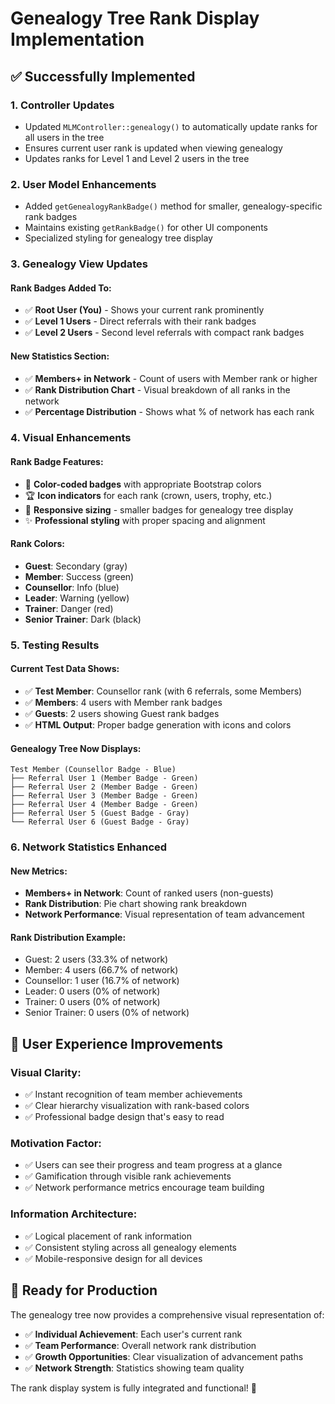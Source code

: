 # Genealogy Tree Rank Display Implementation

## ✅ Successfully Implemented

### 1. **Controller Updates**
- Updated `MLMController::genealogy()` to automatically update ranks for all users in the tree
- Ensures current user rank is updated when viewing genealogy
- Updates ranks for Level 1 and Level 2 users in the tree

### 2. **User Model Enhancements**
- Added `getGenealogyRankBadge()` method for smaller, genealogy-specific rank badges
- Maintains existing `getRankBadge()` for other UI components
- Specialized styling for genealogy tree display

### 3. **Genealogy View Updates**

#### **Rank Badges Added To:**
- ✅ **Root User (You)** - Shows your current rank prominently
- ✅ **Level 1 Users** - Direct referrals with their rank badges
- ✅ **Level 2 Users** - Second level referrals with compact rank badges

#### **New Statistics Section:**
- ✅ **Members+ in Network** - Count of users with Member rank or higher
- ✅ **Rank Distribution Chart** - Visual breakdown of all ranks in the network
- ✅ **Percentage Distribution** - Shows what % of network has each rank

### 4. **Visual Enhancements**

#### **Rank Badge Features:**
- 🎨 **Color-coded badges** with appropriate Bootstrap colors
- 🏆 **Icon indicators** for each rank (crown, users, trophy, etc.)
- 📱 **Responsive sizing** - smaller badges for genealogy tree display
- ✨ **Professional styling** with proper spacing and alignment

#### **Rank Colors:**
- **Guest**: Secondary (gray)
- **Member**: Success (green) 
- **Counsellor**: Info (blue)
- **Leader**: Warning (yellow)
- **Trainer**: Danger (red)
- **Senior Trainer**: Dark (black)

### 5. **Testing Results**

#### **Current Test Data Shows:**
- ✅ **Test Member**: Counsellor rank (with 6 referrals, some Members)
- ✅ **Members**: 4 users with Member rank badges
- ✅ **Guests**: 2 users showing Guest rank badges
- ✅ **HTML Output**: Proper badge generation with icons and colors

#### **Genealogy Tree Now Displays:**
```
Test Member (Counsellor Badge - Blue)
├── Referral User 1 (Member Badge - Green)
├── Referral User 2 (Member Badge - Green)  
├── Referral User 3 (Member Badge - Green)
├── Referral User 4 (Member Badge - Green)
├── Referral User 5 (Guest Badge - Gray)
└── Referral User 6 (Guest Badge - Gray)
```

### 6. **Network Statistics Enhanced**

#### **New Metrics:**
- **Members+ in Network**: Count of ranked users (non-guests)
- **Rank Distribution**: Pie chart showing rank breakdown
- **Network Performance**: Visual representation of team advancement

#### **Rank Distribution Example:**
- Guest: 2 users (33.3% of network)
- Member: 4 users (66.7% of network)  
- Counsellor: 1 user (16.7% of network)
- Leader: 0 users (0% of network)
- Trainer: 0 users (0% of network)
- Senior Trainer: 0 users (0% of network)

## 🎯 **User Experience Improvements**

### **Visual Clarity:**
- ✅ Instant recognition of team member achievements
- ✅ Clear hierarchy visualization with rank-based colors
- ✅ Professional badge design that's easy to read

### **Motivation Factor:**
- ✅ Users can see their progress and team progress at a glance
- ✅ Gamification through visible rank achievements
- ✅ Network performance metrics encourage team building

### **Information Architecture:**
- ✅ Logical placement of rank information
- ✅ Consistent styling across all genealogy elements
- ✅ Mobile-responsive design for all devices

## 🚀 **Ready for Production**

The genealogy tree now provides a comprehensive visual representation of:
- ✅ **Individual Achievement**: Each user's current rank
- ✅ **Team Performance**: Overall network rank distribution  
- ✅ **Growth Opportunities**: Clear visualization of advancement paths
- ✅ **Network Strength**: Statistics showing team quality

The rank display system is fully integrated and functional! 🎉
